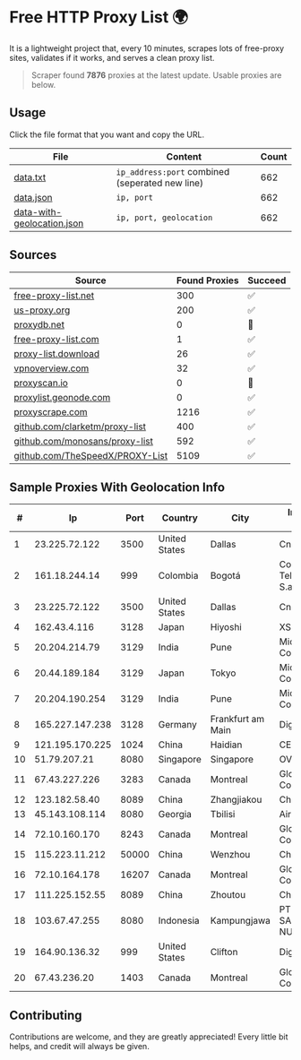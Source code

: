 
# Free HTTP Proxy List 🌍

It is a lightweight project that, every 10 minutes, scrapes lots of free-proxy sites, validates if it works, and serves a clean proxy list.


> Scraper found **7876** proxies at the latest update. Usable proxies are below.

## Usage

Click the file format that you want and copy the URL.


|File|Content|Count|
|----|-------|-----|
|[data.txt](https://raw.githubusercontent.com/themiralay/Proxy-List-World/master/data.txt)|`ip_address:port` combined (seperated new line)|662|
|[data.json](https://raw.githubusercontent.com/themiralay/Proxy-List-World/master/data.json)|`ip, port`|662|
|[data-with-geolocation.json](https://raw.githubusercontent.com/themiralay/Proxy-List-World/master/data-with-geolocation.json)|`ip, port, geolocation`|662|

## Sources

|Source|Found Proxies|Succeed|
|------|-------------|-------|
|[free-proxy-list.net](https://free-proxy-list.net)|300|✅|
|[us-proxy.org](https://www.us-proxy.org)|200|✅|
|[proxydb.net](http://proxydb.net)|0|🚫|
|[free-proxy-list.com](https://free-proxy-list.com/?page=&port=&type%5B%5D=http&type%5B%5D=https&up_time=0&search=Search)|1|✅|
|[proxy-list.download](https://www.proxy-list.download/HTTP)|26|✅|
|[vpnoverview.com](https://vpnoverview.com/privacy/anonymous-browsing/free-proxy-servers)|32|✅|
|[proxyscan.io](https://www.proxyscan.io)|0|🚫|
|[proxylist.geonode.com](https://proxylist.geonode.com/api/proxy-list?limit=300&page=1&sort_by=lastChecked&sort_type=desc&protocols=http,https)|0|✅|
|[proxyscrape.com](https://api.proxyscrape.com/v2/?request=displayproxies&protocol=http&timeout=10000&country=all&ssl=all&anonymity=all)|1216|✅|
|[github.com/clarketm/proxy-list](https://raw.githubusercontent.com/clarketm/proxy-list/master/proxy-list-raw.txt)|400|✅|
|[github.com/monosans/proxy-list](https://raw.githubusercontent.com/monosans/proxy-list/main/proxies/http.txt)|592|✅|
|[github.com/TheSpeedX/PROXY-List](https://raw.githubusercontent.com/TheSpeedX/PROXY-List/master/http.txt)|5109|✅|


## Sample Proxies With Geolocation Info

|#|Ip|Port|Country|City|Internet Service Provider|
|-|--|----|-------|----|-------------------------|
|1|23.225.72.122|3500|United States|Dallas|Cnservers LLC|
|2|161.18.244.14|999|Colombia|Bogotá|Colombia Telecomunicaciones S.a. ESP|
|3|23.225.72.122|3500|United States|Dallas|Cnservers LLC|
|4|162.43.4.116|3128|Japan|Hiyoshi|XSERVER Inc.|
|5|20.204.214.79|3129|India|Pune|Microsoft Corporation|
|6|20.44.189.184|3129|Japan|Tokyo|Microsoft Corporation|
|7|20.204.190.254|3129|India|Pune|Microsoft Corporation|
|8|165.227.147.238|3128|Germany|Frankfurt am Main|DigitalOcean, LLC|
|9|121.195.170.225|1024|China|Haidian|CERNET|
|10|51.79.207.21|8080|Singapore|Singapore|OVH SAS|
|11|67.43.227.226|3283|Canada|Montreal|GloboTech Communications|
|12|123.182.58.40|8089|China|Zhangjiakou|China Telecom|
|13|45.143.108.114|8080|Georgia|Tbilisi|Airmax LLC|
|14|72.10.160.170|8243|Canada|Montreal|GloboTech Communications|
|15|115.223.11.212|50000|China|Wenzhou|China Telecom|
|16|72.10.164.178|16207|Canada|Montreal|GloboTech Communications|
|17|111.225.152.55|8089|China|Zhoutou|China Telecom|
|18|103.67.47.255|8080|Indonesia|Kampungjawa|PT JARINGANKU SARANA NUSANTARA|
|19|164.90.136.32|999|United States|Clifton|DigitalOcean, LLC|
|20|67.43.236.20|1403|Canada|Montreal|GloboTech Communications|



## Contributing

Contributions are welcome, and they are greatly appreciated! Every
little bit helps, and credit will always be given.

